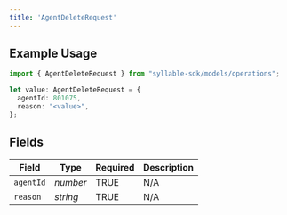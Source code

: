```yaml
---
title: 'AgentDeleteRequest'
---
```


## Example Usage

```typescript
import { AgentDeleteRequest } from "syllable-sdk/models/operations";

let value: AgentDeleteRequest = {
  agentId: 801075,
  reason: "<value>",
};
```

## Fields

| Field              | Type               | Required           | Description        |
| ------------------ | ------------------ | ------------------ | ------------------ |
| `agentId`          | *number*           | TRUE | N/A                |
| `reason`           | *string*           | TRUE | N/A                |